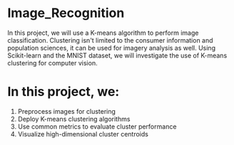 # Image_Recognition
In this project, we will use a K-means algorithm to perform image classification. Clustering isn't limited to the consumer information and population sciences, it can be used for imagery analysis as well. Using Scikit-learn and the MNIST dataset, we will investigate the use of K-means clustering for computer vision.


# In this project, we: 

1. Preprocess images for clustering
2. Deploy K-means clustering algorithms
3. Use common metrics to evaluate cluster performance
4. Visualize high-dimensional cluster centroids
